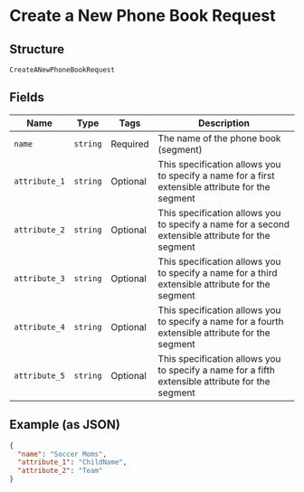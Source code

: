 
# Create a New Phone Book Request

## Structure

`CreateANewPhoneBookRequest`

## Fields

| Name | Type | Tags | Description |
|  --- | --- | --- | --- |
| `name` | `string` | Required | The name of the phone book (segment) |
| `attribute_1` | `string` | Optional | This specification allows you to specify a name for a first extensible attribute for the segment |
| `attribute_2` | `string` | Optional | This specification allows you to specify a name for a second extensible attribute for the segment |
| `attribute_3` | `string` | Optional | This specification allows you to specify a name for a third extensible attribute for the segment |
| `attribute_4` | `string` | Optional | This specification allows you to specify a name for a fourth extensible attribute for the segment |
| `attribute_5` | `string` | Optional | This specification allows you to specify a name for a fifth extensible attribute for the segment |

## Example (as JSON)

```json
{
  "name": "Soccer Moms",
  "attribute_1": "ChildName",
  "attribute_2": "Team"
}
```

